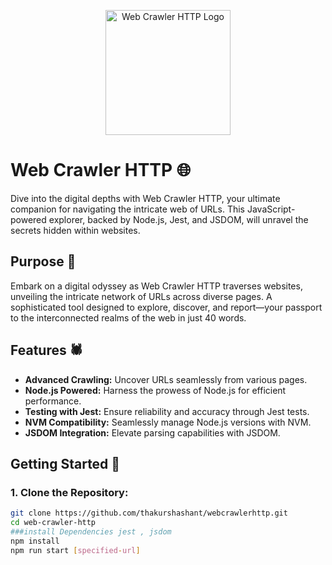 <p align="center">
  <img src="web-crawler-logo.png" alt="Web Crawler HTTP Logo" width="200">
</p>

# Web Crawler HTTP 🌐

Dive into the digital depths with Web Crawler HTTP, your ultimate companion for navigating the intricate web of URLs. This JavaScript-powered explorer, backed by Node.js, Jest, and JSDOM, will unravel the secrets hidden within websites.

## Purpose 🚀

Embark on a digital odyssey as Web Crawler HTTP traverses websites, unveiling the intricate network of URLs across diverse pages. A sophisticated tool designed to explore, discover, and report—your passport to the interconnected realms of the web in just 40 words.

## Features 🕷️

- **Advanced Crawling:** Uncover URLs seamlessly from various pages.
- **Node.js Powered:** Harness the prowess of Node.js for efficient performance.
- **Testing with Jest:** Ensure reliability and accuracy through Jest tests.
- **NVM Compatibility:** Seamlessly manage Node.js versions with NVM.
- **JSDOM Integration:** Elevate parsing capabilities with JSDOM.

## Getting Started 🚀

### 1. Clone the Repository:

```bash
git clone https://github.com/thakurshashant/webcrawlerhttp.git
cd web-crawler-http
###install Dependencies jest , jsdom
npm install
npm run start [specified-url]




```
